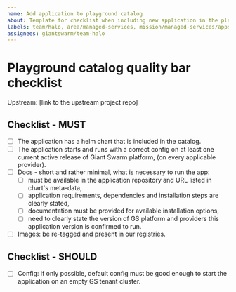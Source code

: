 ```yaml
---
name: Add application to playground catalog
about: Template for checklist when including new application in the playground catalog
labels: team/halo, area/managed-services, mission/managed-services/apps
assignees: giantswarm/team-halo
---
```


<!--
Boards:
* Please include in the "pre-playground - quality check" of this board https://github.com/orgs/giantswarm/projects/107
 
Source: https://github.com/giantswarm/giantswarm/blob/master/areas/managed-services/application-quality-bars.md
-->

# Playground catalog quality bar checklist

Upstream: [link to the upstream project repo]

## Checklist - MUST

- [ ] The application has a helm chart that is included in the catalog.
- [ ] The application starts and runs with a correct config on at least one current active release of Giant Swarm platform,
  (on every applicable provider).
- [ ] Docs - short and rather minimal, what is necessary to run the app:
  - [ ] must be available in the application repository and URL listed in chart's meta-data,
  - [ ] application requirements, dependencies and installation steps are clearly stated,
  - [ ] documentation must be provided for available installation options,
  - [ ] need to clearly state the version of GS platform and providers this application version is confirmed to run.
- [ ] Images: be re-tagged and present in our registries.

## Checklist - SHOULD

- [ ] Config: if only possible, default config must be good enough to start the application on an empty GS tenant cluster.
